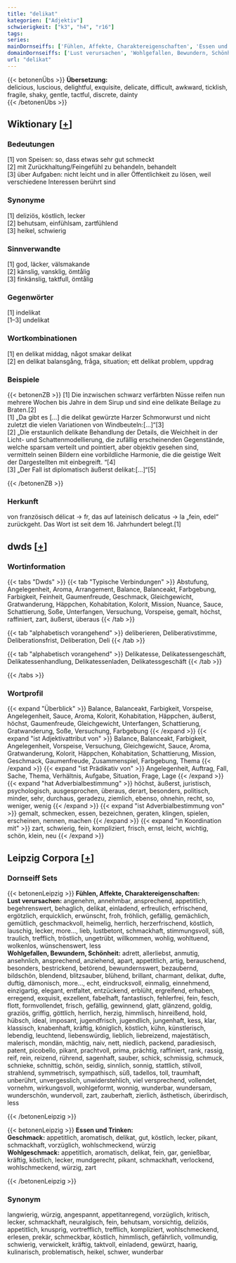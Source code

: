 ```yaml
---
title: "delikat"
kategorien: ["Adjektiv"]
schwierigkeit: ["k3", "h4", "r16"]
tags:
series:
mainDornseiffs: ['Fühlen, Affekte, Charaktereigenschaften', 'Essen und Trinken']
domainDornseiffs: ['Lust verursachen', 'Wohlgefallen, Bewundern, Schönheit', 'Geschmack', 'Wohlgeschmack']
url: "delikat"
---
```


{{< betonenÜbs >}}
**Übersetzung:**  
delicious, luscious, delightful, exquisite, delicate, difficult, awkward, ticklish, fragile, shaky, gentle, tactful, discrete, dainty  
{{< /betonenÜbs >}}

## Wiktionary [[+](https://de.wiktionary.org/wiki/delikat)]

### Bedeutungen
[1] von Speisen: so, dass etwas sehr gut schmeckt  
[2] mit Zurückhaltung/Feingefühl zu behandeln, behandelt  
[3] über Aufgaben: nicht leicht und in aller Öffentlichkeit zu lösen, weil verschiedene Interessen berührt sind  

### Synonyme
[1] deliziös, köstlich, lecker  
[2] behutsam, einfühlsam, zartfühlend  
[3] heikel, schwierig  

### Sinnverwandte
[1] god, läcker, välsmakande  
[2] känslig, vansklig, ömtålig  
[3] finkänslig, taktfull, ömtålig  

### Gegenwörter
[1] indelikat  
[1–3] undelikat  

### Wortkombinationen
[1] en delikat middag, något smakar delikat  
[2] en delikat balansgång, fråga, situation; ett delikat problem, uppdrag  

### Beispiele
{{< betonenZB >}}
[1] Die inzwischen schwarz verfärbten Nüsse reifen nun mehrere Wochen bis Jahre in dem Sirup und sind eine delikate Beilage zu Braten.[2]  
[1] „Da gibt es […] die delikat gewürzte Harzer Schmorwurst und nicht zuletzt die vielen Variationen von Windbeuteln:[…]“[3]  
[2] „Die erstaunlich delikate Behandlung der Details, die Weichheit in der Licht- und Schattenmodellierung, die zufällig erscheinenden Gegenstände, welche sparsam verteilt und pointiert, aber objektiv gesehen sind, vermitteln seinen Bildern eine vorbildliche Harmonie, die die geistige Welt der Dargestellten mit einbegreift. “[4]  
[3] „Der Fall ist diplomatisch äußerst delikat:[…]“[5]  

{{< /betonenZB >}}
### Herkunft
von französisch délicat → fr, das auf lateinisch delicatus → la „fein, edel“ zurückgeht. Das Wort ist seit dem 16. Jahrhundert belegt.[1]  



## dwds [[+](https://www.dwds.de/wb/delikat)]

### Wortinformation
{{< tabs "Dwds" >}}
{{< tab "Typische Verbindungen" >}}
Abstufung, Angelegenheit, Aroma, Arrangement, Balance, Balanceakt, Farbgebung, Farbigkeit, Feinheit, Gaumenfreude, Geschmack, Gleichgewicht, Gratwanderung, Häppchen, Kohabitation, Kolorit, Mission, Nuance, Sauce, Schattierung, Soße, Unterfangen, Versuchung, Vorspeise, gemalt, höchst, raffiniert, zart, äußerst, überaus
{{< /tab >}}

{{< tab "alphabetisch vorangehend" >}}
deliberieren, Deliberativstimme, Deliberationsfrist, Deliberation, Deli
{{< /tab >}}

{{< tab "alphabetisch vorangehend" >}}
Delikatesse, Delikatessengeschäft, Delikatessenhandlung, Delikatessenladen, Delikatessgeschäft
{{< /tab >}}

{{< /tabs >}}

### Wortprofil
{{< expand "Überblick" >}} Balance, Balanceakt, Farbigkeit, Vorspeise, Angelegenheit, Sauce, Aroma, Kolorit, Kohabitation, Häppchen, äußerst, höchst, Gaumenfreude, Gleichgewicht, Unterfangen, Schattierung, Gratwanderung, Soße, Versuchung, Farbgebung {{< /expand >}}
{{< expand "ist Adjektivattribut von" >}} Balance, Balanceakt, Farbigkeit, Angelegenheit, Vorspeise, Versuchung, Gleichgewicht, Sauce, Aroma, Gratwanderung, Kolorit, Häppchen, Kohabitation, Schattierung, Mission, Geschmack, Gaumenfreude, Zusammenspiel, Farbgebung, Thema {{< /expand >}}
{{< expand "ist Prädikativ von" >}} Angelegenheit, Auftrag, Fall, Sache, Thema, Verhältnis, Aufgabe, Situation, Frage, Lage {{< /expand >}}
{{< expand "hat Adverbialbestimmung" >}} höchst, äußerst, juristisch, psychologisch, ausgesprochen, überaus, derart, besonders, politisch, minder, sehr, durchaus, geradezu, ziemlich, ebenso, ohnehin, recht, so, weniger, wenig {{< /expand >}}
{{< expand "ist Adverbialbestimmung von" >}} gemalt, schmecken, essen, bezeichnen, geraten, klingen, spielen, erscheinen, nennen, machen {{< /expand >}}
{{< expand "in Koordination mit" >}} zart, schwierig, fein, kompliziert, frisch, ernst, leicht, wichtig, schön, klein, neu {{< /expand >}}

## Leipzig Corpora [[+](https://corpora.uni-leipzig.de/en/res?word=delikat&corpusId=deu_newscrawl-public_2018)]

### Dornseiff Sets
{{< betonenLeipzig >}}
**Fühlen, Affekte, Charaktereigenschaften:**  
**Lust verursachen:** angenehm, annehmbar, ansprechend, appetitlich, begehrenswert, behaglich, delikat, einladend, erfreulich, erfrischend, ergötzlich, erquicklich, erwünscht, froh, fröhlich, gefällig, gemächlich, gemütlich, geschmackvoll, heimelig, herrlich, herzerfrischend, köstlich, lauschig, lecker, more..., lieb, lustbetont, schmackhaft, stimmungsvoll, süß, traulich, trefflich, tröstlich, ungetrübt, willkommen, wohlig, wohltuend, wolkenlos, wünschenswert, less  
**Wohlgefallen, Bewundern, Schönheit:** adrett, allerliebst, anmutig, ansehnlich, ansprechend, anziehend, apart, appetitlich, artig, berauschend, besonders, bestrickend, betörend, bewundernswert, bezaubernd, bildschön, blendend, blitzsauber, blühend, brillant, charmant, delikat, dufte, duftig, dämonisch, more..., echt, eindrucksvoll, einmalig, einnehmend, einzigartig, elegant, entfaltet, entzückend, erblüht, ergreifend, erhaben, erregend, exquisit, exzellent, fabelhaft, fantastisch, fehlerfrei, fein, fesch, flott, formvollendet, frisch, gefällig, gewinnend, glatt, glänzend, goldig, graziös, griffig, göttlich, herrlich, herzig, himmlisch, hinreißend, hold, hübsch, ideal, imposant, jugendfrisch, jugendlich, jungenhaft, kess, klar, klassisch, knabenhaft, kräftig, königlich, köstlich, kühn, künstlerisch, lebendig, leuchtend, liebenswürdig, lieblich, liebreizend, majestätisch, malerisch, mondän, mächtig, naiv, nett, niedlich, packend, paradiesisch, patent, picobello, pikant, prachtvoll, prima, prächtig, raffiniert, rank, rassig, reif, rein, reizend, rührend, sagenhaft, sauber, schick, schmissig, schmuck, schnieke, schnittig, schön, seidig, sinnlich, sonnig, stattlich, stilvoll, strahlend, symmetrisch, sympathisch, süß, tadellos, toll, traumhaft, unberührt, unvergesslich, unwiderstehlich, viel versprechend, vollendet, vornehm, wirkungsvoll, wohlgeformt, wonnig, wunderbar, wundersam, wunderschön, wundervoll, zart, zauberhaft, zierlich, ästhetisch, überirdisch, less  

{{< /betonenLeipzig >}}


{{< betonenLeipzig >}}
**Essen und Trinken:**  
**Geschmack:** appetitlich, aromatisch, delikat, gut, köstlich, lecker, pikant, schmackhaft, vorzüglich, wohlschmeckend, würzig  
**Wohlgeschmack:** appetitlich, aromatisch, delikat, fein, gar, genießbar, kräftig, köstlich, lecker, mundgerecht, pikant, schmackhaft, verlockend, wohlschmeckend, würzig, zart  

{{< /betonenLeipzig >}}

### Synonym
langwierig, würzig, angespannt, appetitanregend, vorzüglich, kritisch, lecker, schmackhaft, neuralgisch, fein, behutsam, vorsichtig, deliziös, appetitlich, knusprig, vortrefflich, trefflich, kompliziert, wohlschmeckend, erlesen, prekär, schmeckbar, köstlich, himmlisch, gefährlich, vollmundig, schwierig, verwickelt, kräftig, taktvoll, einladend, gewürzt, haarig, kulinarisch, problematisch, heikel, schwer, wunderbar

